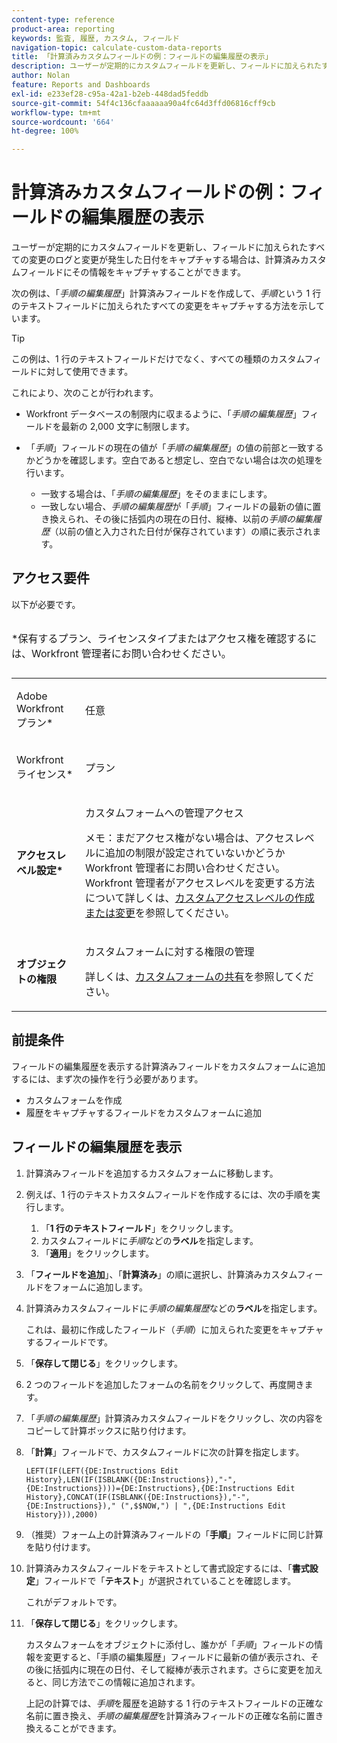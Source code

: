 ```yaml
---
content-type: reference
product-area: reporting
keywords: 監査, 履歴, カスタム, フィールド
navigation-topic: calculate-custom-data-reports
title: 「計算済みカスタムフィールドの例：フィールドの編集履歴の表示」
description: ユーザーが定期的にカスタムフィールドを更新し、フィールドに加えられたすべての変更のログと変更が発生した日付をキャプチャする場合は、計算済みカスタムフィールドにその情報をキャプチャすることができます。
author: Nolan
feature: Reports and Dashboards
exl-id: e233ef28-c95a-42a1-b2eb-448dad5feddb
source-git-commit: 54f4c136cfaaaaaa90a4fc64d3ffd06816cff9cb
workflow-type: tm+mt
source-wordcount: '664'
ht-degree: 100%

---
```


# 計算済みカスタムフィールドの例：フィールドの編集履歴の表示

ユーザーが定期的にカスタムフィールドを更新し、フィールドに加えられたすべての変更のログと変更が発生した日付をキャプチャする場合は、計算済みカスタムフィールドにその情報をキャプチャすることができます。

次の例は、「*手順の編集履歴*」計算済みフィールドを作成して、*手順*&#x200B;という 1 行のテキストフィールドに加えられたすべての変更をキャプチャする方法を示しています。

>[!TIP]
>
>この例は、1 行のテキストフィールドだけでなく、すべての種類のカスタムフィールドに対して使用できます。

これにより、次のことが行われます。

* Workfront データベースの制限内に収まるように、「*手順の編集履歴*」フィールドを最新の 2,000 文字に制限します。
* 「*手順*」フィールドの現在の値が「*手順の編集履歴*」の値の前部と一致するかどうかを確認します。空白であると想定し、空白でない場合は次の処理を行います。

   * 一致する場合は、「*手順の編集履歴*」をそのままにします。
   * 一致しない場合、*手順の編集履歴*&#x200B;が「*手順*」フィールドの最新の値に置き換えられ、その後に括弧内の現在の日付、縦棒、以前の&#x200B;*手順の編集履歴*（以前の値と入力された日付が保存されています）の順に表示されます。

## アクセス要件

以下が必要です。

<table style="table-layout:auto"> 
 <caption style="text-align: left;"> 
  <p>*保有するプラン、ライセンスタイプまたはアクセス権を確認するには、Workfront 管理者にお問い合わせください。</p> 
 </caption> 
 <col> 
 </col> 
 <col> 
 </col> 
 <tbody> 
  <tr> 
   <td> <p>Adobe Workfront プラン*</p> </td> 
   <td>任意</td> 
  </tr> 
  <tr> 
   <td> <p>Workfront ライセンス*</p> </td> 
   <td> <p>プラン </p> </td> 
  </tr> 
  <tr> 
   <td><strong>アクセスレベル設定*</strong> </td> 
   <td> <p>カスタムフォームへの管理アクセス</p> <p>メモ：まだアクセス権がない場合は、アクセスレベルに追加の制限が設定されていないかどうか Workfront 管理者にお問い合わせください。Workfront 管理者がアクセスレベルを変更する方法について詳しくは、<a href="../../../administration-and-setup/add-users/configure-and-grant-access/create-modify-access-levels.md" class="MCXref xref">カスタムアクセスレベルの作成または変更</a>を参照してください。</p> </td> 
  </tr> 
  <tr> 
   <td> <p><strong>オブジェクトの権限</strong> </p> </td> 
   <td> <p>カスタムフォームに対する権限の管理 </p> <p>詳しくは、<a href="../../../administration-and-setup/customize-workfront/create-manage-custom-forms/share-access-to-a-custom-form.md" class="MCXref xref">カスタムフォームの共有</a>を参照してください。<br></p> </td> 
  </tr> 
 </tbody> 
</table>

## 前提条件

フィールドの編集履歴を表示する計算済みフィールドをカスタムフォームに追加するには、まず次の操作を行う必要があります。

* カスタムフォームを作成
* 履歴をキャプチャするフィールドをカスタムフォームに追加

## フィールドの編集履歴を表示

1. 計算済みフィールドを追加するカスタムフォームに移動します。

1. 例えば、1 行のテキストカスタムフィールドを作成するには、次の手順を実行します。

   1. 「**1 行のテキストフィールド**」をクリックします。
   1. カスタムフィールドに&#x200B;*手順*&#x200B;などの&#x200B;**ラベル**&#x200B;を指定します。
   1. 「**適用**」をクリックします。

1. 「**フィールドを追加**」、「**計算済み**」の順に選択し、計算済みカスタムフィールドをフォームに追加します。
1. 計算済みカスタムフィールドに&#x200B;*手順の編集履歴*&#x200B;などの&#x200B;**ラベル**&#x200B;を指定します。

   これは、最初に作成したフィールド（*手順*）に加えられた変更をキャプチャするフィールドです。

1. 「**保存して閉じる**」をクリックします。
1. 2 つのフィールドを追加したフォームの名前をクリックして、再度開きます。
1. 「*手順の編集履歴*」計算済みカスタムフィールドをクリックし、次の内容をコピーして計算ボックスに貼り付けます。
1. 「**計算**」フィールドで、カスタムフィールドに次の計算を指定します。

   ```
   LEFT(IF(LEFT({DE:Instructions Edit History},LEN(IF(ISBLANK({DE:Instructions}),"-",{DE:Instructions})))={DE:Instructions},{DE:Instructions Edit History},CONCAT(IF(ISBLANK({DE:Instructions}),"-",{DE:Instructions})," (",$$NOW,") | ",{DE:Instructions Edit History})),2000)
   ```

1. （推奨）フォーム上の計算済みフィールドの「**手順**」フィールドに同じ計算を貼り付けます。
1. 計算済みカスタムフィールドをテキストとして書式設定するには、「**書式設定**」フィールドで「**テキスト**」が選択されていることを確認します。

   これがデフォルトです。

1. 「**保存して閉じる**」をクリックします。

   カスタムフォームをオブジェクトに添付し、誰かが「*手順*」フィールドの情報を変更すると、「手順の編集履歴」フィールドに最新の値が表示され、その後に括弧内に現在の日付、そして縦棒が表示されます。さらに変更を加えると、同じ方法でこの情報に追加されます。

   上記の計算では、*手順*&#x200B;を履歴を追跡する 1 行のテキストフィールドの正確な名前に置き換え、*手順の編集履歴*&#x200B;を計算済みフィールドの正確な名前に置き換えることができます。
